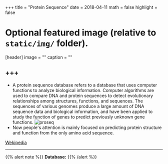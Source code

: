 +++
title = "Protein Sequence"
date = 2018-04-11
math = false
highlight = false

# Optional featured image (relative to `static/img/` folder).
[header]
image = ""
caption = ""

+++
---
* A protein sequence database refers to a database that uses computer functions to analyze biological information. Computer algorithms are used to compare DNA and protein sequences to detect evolutionary relationships among structures, functions, and sequences. The sequences of various genomes produce a large amount of DNA sequence data and biological information, and have been applied to study the function of genes to predict previously unknown gene functions. 
![proseq](/img/database/proseq.jpg) 
* Now people's attention is mainly focused on predicting protein structure and function from the only amino acid sequence.


[Wekipedia](https://en.wikipedia.org/wiki/Sequence_analysis#Protein_Structure_Prediction)


---
{{% alert note %}}
**Database:**
{{% /alert %}}
